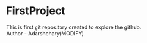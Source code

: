 # FirstProject
This is first git repository created to explore the github.
<br>
Author - Adarshchary(MODIFY)
